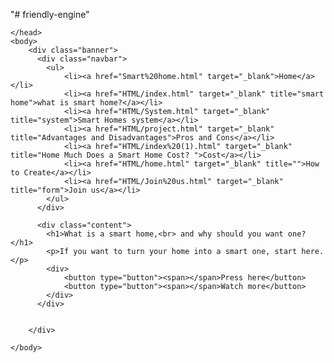 "# friendly-engine" 
<!DOCTYPE html>
<html>
    <head>
        <title>Smart Home</title>
        <link rel="stylesheet" type="text/css" href="CSS\Smart home.css">
        
    </head>
    <body>
        <div class="banner">
          <div class="navbar">
            <ul>
                <li><a href="Smart%20home.html" target="_blank">Home</a></li>
                <li><a href="HTML/index.html" target="_blank" title="smart home">what is smart home?</a></li>
                <li><a href="HTML/System.html" target="_blank" title="system">Smart Homes system</a></li>
                <li><a href="HTML/project.html" target="_blank" title="Advantages and Disadvantages">Pros and Cons</a></li>
                <li><a href="HTML/index%20(1).html" target="_blank" title="Home Much Does a Smart Home Cost? ">Cost</a></li>
                <li><a href="HTML/home.html" target="_blank" title="">How to Create</a></li>
                <li><a href="HTML/Join%20us.html" target="_blank" title="form">Join us</a></li>
            </ul>
          </div> 

          <div class="content">
            <h1>What is a smart home,<br> and why should you want one?</h1>
            <p>If you want to turn your home into a smart one, start here.</p>
            <div>
                <button type="button"><span></span>Press here</button>
                <button type="button"><span></span>Watch more</button>
            </div>
          </div>
          

        </div>

    </body>
</html>
